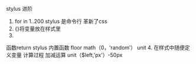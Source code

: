 stylus 进阶
1. for in 1..200
stylus 是命令行 革新了css
2. {}将变量放在样式里
3. 
函数return
stylus 内置函数
floor math（0，‘random’）
unit
4. 在样式中随便定义变量 计算过程
加减运算 unit（$left,'px'）-50px